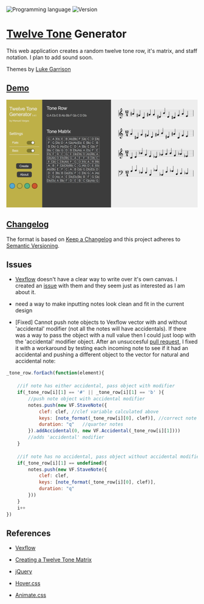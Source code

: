 ![Programming language](https://img.shields.io/badge/Language-Javascript-black.svg)
![Version](https://img.shields.io/badge/Version-1.5-blue.svg?style=flat)

# [Twelve Tone](https://en.wikipedia.org/wiki/Twelve-tone_technique#Tone_row) Generator
This web application creates a random twelve tone row, it's matrix, and staff notation. I plan to add sound soon.

Themes by [Luke Garrison](https://github.com/lag0215)

## [Demo](http://mnl.space/Twelve-Tone-Generator/)

![ttg](screenshot.png)

## [Changelog](https://github.com/ManuelVargas1251/Twelve-Tone-Generator/blob/master/changelog.md)
The format is based on [Keep a Changelog](http://keepachangelog.com/)
and this project adheres to [Semantic Versioning](http://semver.org/).

## Issues
* [Vexflow](https://github.com/0xfe/vexflow) doesn't have a clear way to write over it's own canvas. I created an [issue](https://github.com/0xfe/vexflow/issues/546) with them and they seem just as interested as I am about it.

* need a way to make inputting notes look clean and fit in the current design

* [Fixed] Cannot push note objects to Vexflow vector with and without 'accidental' modifier (not all the notes will have accidentals). If there was a way to pass the object with a null value then I could just loop with the 'accidental' modifier object. After an unsuccesful [pull request](https://github.com/0xfe/vexflow/pull/543#issuecomment-296598084), I fixed it with a workaround by testing each incoming note to see if it had an accidental and pushing a different object to the vector for natural and accidental note:

```javascript
_tone_row.forEach(function(element){

	//if note has either accidental, pass object with modifier
	if(_tone_row[i][1] == '#' || _tone_row[i][1] == 'b' ){
		//push note object with accidental modifier
		notes.push(new VF.StaveNote({
			clef: clef,	//clef variable calculated above
			keys: [note_format(_tone_row[i][0], clef)],	//correct note format
			duration: "q"	//quarter notes
		}).addAccidental(0, new VF.Accidental(_tone_row[i][1])))
		//adds 'accidental' modifier
	}

	//if note has no accidental, pass object without accidental modifier
	if(_tone_row[i][1] == undefined){
		notes.push(new VF.StaveNote({
			clef: clef, 
			keys: [note_format(_tone_row[i][0], clef)],
			duration: "q"
		}))
	}
	i++
})
```	

## References 
* [Vexflow](https://github.com/0xfe/vexflow)

* [Creating a Twelve Tone Matrix](http://unitus.org/FULL/12tone.pdf)

* [jQuery](https://jquery.com/)

* [Hover.css](http://ianlunn.github.io/Hover/)

* [Animate.css](https://daneden.github.io/animate.css/)



